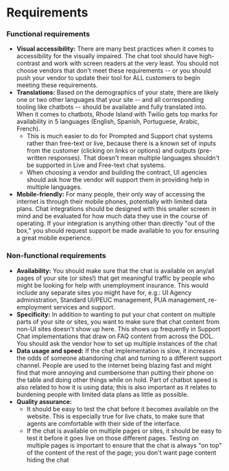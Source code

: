 # Requirements

### Functional requirements

* **Visual accessibility:** There are many best practices when it comes to accessibility for the visually impaired. The chat tool should have high-contrast and work with screen readers at the very least. You should not choose vendors that don't meet these requirements -- or you should push your vendor to update their tool for ALL customers to begin meeting these requirements. 
* **Translations:** Based on the demographics of your state, there are likely one or two other languages that your site -- and all corresponding tooling like chatbots -- should be available and fully translated into. When it comes to chatbots, Rhode Island with Twilio gets top marks for availability in 5 languages \(English, Spanish, Portuguese, Arabic, French\). 
  * This is much easier to do for Prompted and Support chat systems rather than free-text or live, because there is a known set of inputs from the customer \(clicking on links or options\) and outputs \(pre-written responses\). That doesn't mean multiple languages shouldn't be supported in Live and Free-text chat systems. 
  * When choosing a vendor and building the contract, UI agencies should ask how the vendor will support them in providing help in multiple languages. 
* **Mobile-friendly:** For many people, their only way of accessing the internet is through their mobile phones, potentially with limited data plans. Chat integrations should be designed with this smaller screen in mind and be evaluated for how much data they use in the course of operating. If your integration is anything other than directly "out of the box," you should request support be made available to you for ensuring a great mobile experience. 

### Non-functional requirements

* **Availability:** You should make sure that the chat is available on any/all pages of your site \(or sites!\) that get meaningful traffic by people who might be looking for help with unemployment insurance. This would include any separate sites you might have for, e.g.: UI Agency administration, Standard UI/PEUC management, PUA management, re-employment services and support. 
* **Specificity:** In addition to wanting to put your chat content on multiple parts of your site or sites, you want to make sure that chat content from non-UI sites doesn't show up here. This shows up frequently in Support Chat implementations that draw on FAQ content from across the DOL. You should ask the vendor how to set up multiple instances of the chat
* **Data usage and speed:** If the chat implementation is slow, it increases the odds of someone abandoning chat and turning to a different support channel. People are used to the internet being blazing fast and might find that more annoying and cumbersome than putting their phone on the table and doing other things while on hold. Part of chatbot speed is also related to how it is using data; this is also important as it relates to burdening people with limited data plans as little as possible. 
* **Quality assurance:** 
  * It should be easy to test the chat before it becomes available on the website. This is especially true for live chats, to make sure that agents are comfortable with their side of the interface. 
  * If the chat is available on multiple pages or sites, it should be easy to test it before it goes live on those different pages. Testing on multiple pages is important to ensure that the chat is always "on top" of the content of the rest of the page; you don't want page content hiding the chat

